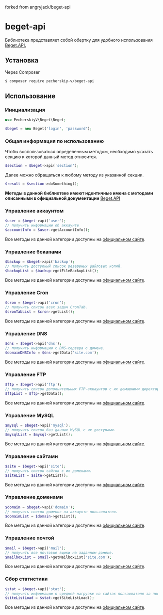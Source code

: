 forked from angryjack/beget-api

# beget-api
Библиотека представляет собой обертку для удобного использования [Beget.API.](https://www.beget.com/ru/api)


## Установка

Через Composer

``` bash
$ composer require pecherskiy-v/beget-api
```

## Использование

### Инициализация
``` php
use PecherskiyV\Beget\Beget;

$beget = new Beget('login', 'password');
```
### Общая информация по использованию
Чтобы воспользоваться определенным методом, необходимо указать секцию к которой данный метод относится. 
``` php
$section = $beget->api('section');
```
Далее можно обращаться к любому методу из указанной секции. 
``` php
$result = $section->doSomething();
```
**Методы в данной библиотеке имеют идентичные имена с методами описанными в официальной документации** [Beget.API](https://www.beget.com/ru/api)

### Управление аккаунтом
``` php
$user = $beget->api('user');
// получить информацию об аккаунте
$accountInfo = $user->getAccountInfo();
```
Все методы из данной категории доступны на [официальном сайте](https://www.beget.com/ru/api/user).

### Управление бекапами
``` php
$backup = $beget->api('backup');
// получить доступный список резервных файловых копий.
$backupList = $backup->getFileBackupList();
```
Все методы из данной категории доступны на [официальном сайте](https://www.beget.com/ru/api/backup).

### Управление Cron
``` php
$cron = $beget->api('cron');
// получить список всех задач CronTab.
$cronTabList = $cron->getList();
```
Все методы из данной категории доступны на [официальном сайте](https://www.beget.com/ru/api/crontab).

### Управление DNS
``` php
$dns = $beget->api('dns');
// получить информацию с DNS-сервера о домене.
$domainDNSInfo = $dns->getData('site.com');
```
Все методы из данной категории доступны на [официальном сайте](https://www.beget.com/ru/api/dns).

### Управление FTP
``` php
$ftp = $beget->api('ftp');
// получить список дополнительных FTP-аккаунтов с их домашними директориями.
$ftpList = $ftp->getData();
```
Все методы из данной категории доступны на [официальном сайте](https://www.beget.com/ru/api/ftp).

### Управление MySQL
``` php
$mysql = $beget->api('mysql');
// получить список баз данных MySQL с их доступами.
$mysqlList = $mysql->getList();
```
Все методы из данной категории доступны на [официальном сайте](https://www.beget.com/ru/api/mysql).

### Управление сайтами
``` php
$site = $beget->api('site');
// получить список сайтов с их доменами.
$siteList = $site->getList();
```
Все методы из данной категории доступны на [официальном сайте](https://www.beget.com/ru/api/sites).

### Управление доменами
``` php
$domain = $beget->api('domain');
// получить список доменов на аккаунте пользователя.
$domainList = $domain->getList();
```
Все методы из данной категории доступны на [официальном сайте](https://www.beget.com/ru/api/domains).

### Управление почтой
``` php
$mail = $beget->api('mail');
// получить все почтовые ящики на заданном домене.
$mailboxList = $mail->getMailboxList('site.com');
```
Все методы из данной категории доступны на [официальном сайте](https://www.beget.com/ru/api/mail).

### Сбор статистики
``` php
$stat = $beget->api('stat');
// получить информацию о средней нагрузке на сайтах пользователя за последний месяц.
$siteListLoad = $stat->getSiteListLoad();
```
Все методы из данной категории доступны на [официальном сайте](https://www.beget.com/ru/api/stat).
